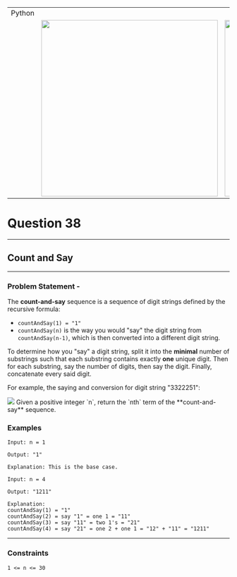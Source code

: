 ||||
|---|---|---|
|Python|
||<img src = 'https://awesomescreenshot.s3.amazonaws.com/image/4900480/44194535-9cfdbbc29cdf4baa7bf6879a6240cd3a.png?X-Amz-Algorithm=AWS4-HMAC-SHA256&X-Amz-Credential=AKIAJSCJQ2NM3XLFPVKA%2F20231112%2Fus-east-1%2Fs3%2Faws4_request&X-Amz-Date=20231112T094918Z&X-Amz-Expires=28800&X-Amz-SignedHeaders=host&X-Amz-Signature=a6d6ec2f2c85bed114bded9f1711645ed85ef65d91cd5d2d2d850eae8b95e7a0' width = 400>|<img src = 'https://awesomescreenshot.s3.amazonaws.com/image/4900480/44194539-d0eedfec6732b9dcf8f25ec6ca50007b.png?X-Amz-Algorithm=AWS4-HMAC-SHA256&X-Amz-Credential=AKIAJSCJQ2NM3XLFPVKA%2F20231112%2Fus-east-1%2Fs3%2Faws4_request&X-Amz-Date=20231112T094937Z&X-Amz-Expires=28800&X-Amz-SignedHeaders=host&X-Amz-Signature=87500e544f2a31dd652a77b10822c8143918f8f589f5124e3801380c8b9edd36' width = 400>


# Question 38
****
## Count and Say 

****
### Problem Statement -

The **count-and-say** sequence is a sequence of digit strings defined by the recursive formula:

* `countAndSay(1) = "1"`
* `countAndSay(n)` is the way you would "say" the digit string from `countAndSay(n-1)`, which is then converted into a different digit string.

To determine how you "say" a digit string, split it into the **minimal** number of substrings such that each substring contains exactly **one** unique digit. Then for each substring, say the number of digits, then say the digit. Finally, concatenate every said digit.

For example, the saying and conversion for digit string "3322251":

<img src = 'https://assets.leetcode.com/uploads/2020/10/23/countandsay.jpg' wdith = 400>
Given a positive integer `n`, return the `nth` term of the **count-and-say** sequence.

### Examples

```
Input: n = 1

Output: "1"

Explanation: This is the base case.
```
```
Input: n = 4

Output: "1211"

Explanation:
countAndSay(1) = "1"
countAndSay(2) = say "1" = one 1 = "11"
countAndSay(3) = say "11" = two 1's = "21"
countAndSay(4) = say "21" = one 2 + one 1 = "12" + "11" = "1211"
```
****
### Constraints
```
1 <= n <= 30
```
